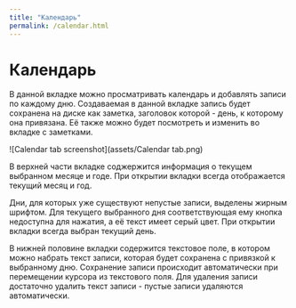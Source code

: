 ```yaml
---
title: "Календарь"
permalink: /calendar.html
---
```


# Календарь

В данной вкладке можно просматривать календарь и добавлять записи по каждому дню. Создаваемая в данной вкладке запись будет сохранена на диске как заметка, заголовок которой - день, к которому она привязана. Её также можно будет посмотреть и изменить во вкладке с заметками.

![Calendar tab screenshot](assets/Calendar tab.png)

В верхней части вкладке соджержится информация о текущем выбранном месяце и годе. При открытии вкладки всегда отображается текущий месяц и год. 

Дни, для которых уже существуют непустые записи, выделены жирным шрифтом. Для текущего выбранного дня соответствующая ему кнопка недоступна для нажатия, а её текст имеет серый цвет. При открытии вкладки всегда выбран текущий день. 

В нижней половине вкладки содержится текстовое поле, в котором можно набрать текст записи, которая будет сохранена с привязкой к выбранному дню. Сохранение записи происходит автоматически при перемещении курсора из текстового поля. Для удаления записи достаточно удалить текст записи - пустые записи удаляются автоматически.
